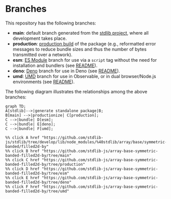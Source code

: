 <!--

@license Apache-2.0

Copyright (c) 2022 The Stdlib Authors.

Licensed under the Apache License, Version 2.0 (the "License");
you may not use this file except in compliance with the License.
You may obtain a copy of the License at

    http://www.apache.org/licenses/LICENSE-2.0

Unless required by applicable law or agreed to in writing, software
distributed under the License is distributed on an "AS IS" BASIS,
WITHOUT WARRANTIES OR CONDITIONS OF ANY KIND, either express or implied.
See the License for the specific language governing permissions and
limitations under the License.

-->

# Branches

This repository has the following branches:

-   **main**: default branch generated from the [stdlib project][stdlib-url], where all development takes place.
-   **production**: [production build][production-url] of the package (e.g., reformatted error messages to reduce bundle sizes and thus the number of bytes transmitted over a network).
-   **esm**: [ES Module][esm-url] branch for use via a `script` tag without the need for installation and bundlers (see [README][esm-readme]).
-   **deno**: [Deno][deno-url] branch for use in Deno (see [README][deno-readme]).
-   **umd**: [UMD][umd-url] branch for use in Observable, or in dual browser/Node.js environments (see [README][umd-readme]).

The following diagram illustrates the relationships among the above branches:

```mermaid
graph TD;
A[stdlib]-->|generate standalone package|B;
B[main] -->|productionize| C[production];
C -->|bundle| D[esm];
C -->|bundle| E[deno];
C -->|bundle| F[umd];

%% click A href "https://github.com/stdlib-js/stdlib/tree/develop/lib/node_modules/%40stdlib/array/base/symmetric-banded/filled2d-by"
%% click B href "https://github.com/stdlib-js/array-base-symmetric-banded-filled2d-by/tree/main"
%% click C href "https://github.com/stdlib-js/array-base-symmetric-banded-filled2d-by/tree/production"
%% click D href "https://github.com/stdlib-js/array-base-symmetric-banded-filled2d-by/tree/esm"
%% click E href "https://github.com/stdlib-js/array-base-symmetric-banded-filled2d-by/tree/deno"
%% click F href "https://github.com/stdlib-js/array-base-symmetric-banded-filled2d-by/tree/umd"
```

[stdlib-url]: https://github.com/stdlib-js/stdlib/tree/develop/lib/node_modules/%40stdlib/array/base/symmetric-banded/filled2d-by
[production-url]: https://github.com/stdlib-js/array-base-symmetric-banded-filled2d-by/tree/production
[deno-url]: https://github.com/stdlib-js/array-base-symmetric-banded-filled2d-by/tree/deno
[deno-readme]: https://github.com/stdlib-js/array-base-symmetric-banded-filled2d-by/blob/deno/README.md
[umd-url]: https://github.com/stdlib-js/array-base-symmetric-banded-filled2d-by/tree/umd
[umd-readme]: https://github.com/stdlib-js/array-base-symmetric-banded-filled2d-by/blob/umd/README.md
[esm-url]: https://github.com/stdlib-js/array-base-symmetric-banded-filled2d-by/tree/esm
[esm-readme]: https://github.com/stdlib-js/array-base-symmetric-banded-filled2d-by/blob/esm/README.md